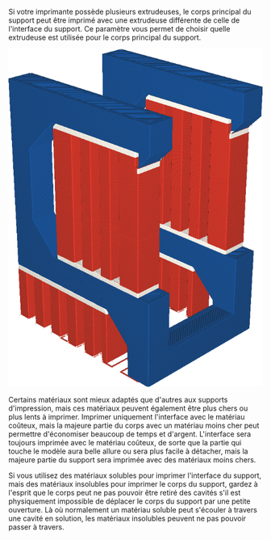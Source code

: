 Si votre imprimante possède plusieurs extrudeuses, le corps principal du support peut être imprimé avec une extrudeuse différente de celle de l'interface du support. Ce paramètre vous permet de choisir quelle extrudeuse est utilisée pour le corps principal du support.

![Le corps du support est imprimé en orange, mais l'interface en blanc](../../../articles/images/support_infill_extruder_nr.png)

Certains matériaux sont mieux adaptés que d'autres aux supports d'impression, mais ces matériaux peuvent également être plus chers ou plus lents à imprimer. Imprimer uniquement l'interface avec le matériau coûteux, mais la majeure partie du corps avec un matériau moins cher peut permettre d'économiser beaucoup de temps et d'argent. L'interface sera toujours imprimée avec le matériau coûteux, de sorte que la partie qui touche le modèle aura belle allure ou sera plus facile à détacher, mais la majeure partie du support sera imprimée avec des matériaux moins chers.

Si vous utilisez des matériaux solubles pour imprimer l'interface du support, mais des matériaux insolubles pour imprimer le corps du support, gardez à l'esprit que le corps peut ne pas pouvoir être retiré des cavités s'il est physiquement impossible de déplacer le corps du support par une petite ouverture. Là où normalement un matériau soluble peut s'écouler à travers une cavité en solution, les matériaux insolubles peuvent ne pas pouvoir passer à travers.
